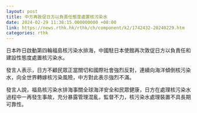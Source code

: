 ```yaml
---
layout: post
title: 中方再敦促日方以負責任態度處置核污染水
date: 2024-02-29 11:38:15.000000000 +08:00
link: https://news.rthk.hk/rthk/ch/component/k2/1742432-20240229.htm
categories: rthk
---
```


日本昨日啟動第四輪福島核污染水排海，中國駐日本使館再次敦促日方以負責任和建設性態度處置核污染水。

發言人表示，日方不顧民眾正當關切和國際社會強烈反對，連續向海洋傾倒核污染水，向全世界轉嫁核污染風險，中方對此表示強烈不滿。

發言人說，福島核污染水排海事關全球海洋安全和民眾健康，日方在處理核污染水過程中一再發生事故，充分暴露管理混亂，監督不力，核污染水處理裝置不具長期可靠性。
